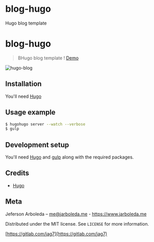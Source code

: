 # blog-hugo
Hugo blog template
# blog-hugo
> BHugo blog template ! [Demo](https://www.jarboleda.me)

<!-- [![NPM Version][npm-image]][npm-url]
[![Build Status][travis-image]][travis-url]
[![Downloads Stats][npm-downloads]][npm-url] -->

![hugo-blog](static/img/demo-blog.jpg)


## Installation

You'll need [Hugo](https://gohugo.io/)
## Usage example
```sh
$ hugohugo server --watch --verbose
$ gulp
```

## Development setup

You'll need [Hugo](https://gohugo.io/) and [gulp](https://gulpjs.com/) along with the required packages. 

## Credits
* [Hugo](https://gohugo.io/)

## Meta

Jeferson Arboleda – me@jarboleda.me - https://www.jarboleda.me

Distributed under the MIT license. See ``LICENSE`` for more information.

[https://gitlab.com/jag7](https://gitlab.com/jag7)

[npm-image]: https://img.shields.io/npm/v/datadog-metrics.svg?style=flat-square
[npm-url]: https://npmjs.org/package/datadog-metrics
[npm-downloads]: https://img.shields.io/npm/dm/datadog-metrics.svg?style=flat-square
[travis-image]: https://img.shields.io/travis/dbader/node-datadog-metrics/master.svg?style=flat-square
[travis-url]: https://travis-ci.org/dbader/node-datadog-metrics
